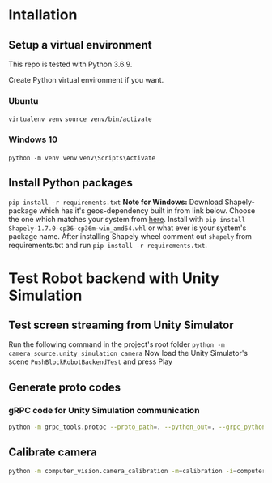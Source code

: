 
# Intallation
## Setup a virtual environment
This repo is tested with Python 3.6.9.

Create Python virtual environment if you want.
### Ubuntu
`virtualenv venv`
`source venv/bin/activate`
### Windows 10
`python -m venv venv`
`venv\Scripts\Activate`


## Install Python packages
`pip install -r requirements.txt`
**Note for Windows:** Download Shapely-package which has it's geos-dependency built in from link below. Choose the one which matches your system from [here](https://www.lfd.uci.edu/~gohlke/pythonlibs/#shapely). Install with `pip install Shapely‑1.7.0‑cp36‑cp36m‑win_amd64.whl` or what ever is your system's package name. After installing Shapely wheel comment out `shapely` from requirements.txt and run `pip install -r requirements.txt`.


# Test Robot backend with Unity Simulation

## Test screen streaming from Unity Simulator
Run the following command in the project's root folder
`python -m camera_source.unity_simulation_camera`
Now load the Unity Simulator's scene `PushBlockRobotBackendTest` and press Play

## Generate proto codes
### gRPC code for Unity Simulation communication
```sh
python -m grpc_tools.protoc --proto_path=. --python_out=. --grpc_python_out=. ./proto/RobotBackendCommunication.proto
```


## Calibrate camera
```sh
python -m computer_vision.camera_calibration -m=calibration -i=computer_vision/unity_camera_calibration/
```
